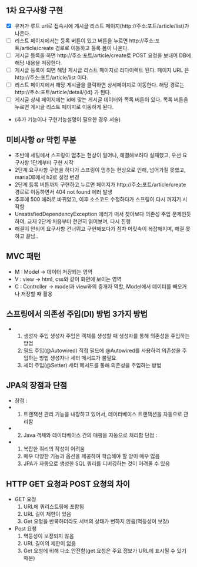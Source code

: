 ## 1차 요구사항 구현
- [x] 유저가 루트 url로 접속시에 게시글 리스트 페이지(http://주소:포트/article/list)가 나온다.
- [ ] 리스트 페이지에서는 등록 버튼이 있고 버튼을 누르면 http://주소:포트/article/create 경로로 이동하고 등록 폼이 나온다.
- [ ] 게시글 등록을 하면 http://주소:포트/article/create로 POST 요청을 보내어 DB에 해당 내용을 저장한다.
- [ ] 게시글 등록이 되면 해당 게시글 리스트 페이지로 리다이렉트 된다. 페이지 URL 은 http://주소:포트/article/list 이다.
- [ ] 리스트 페이지에서 해당 게시글을 클릭하면 상세페이지로 이동한다. 해당 경로는 http://주소:포트/article/detail/{id} 가 된다.
- [ ] 게시글 상세 페이지에는 id에 맞는 게시글 데이터와 목록 버튼이 있다. 목록 버튼을 누르면 게시글 리스트 페이지로 이동하게 된다.

- (추가 기능이나 구현기능설명이 필요한 경우 서술)

## 미비사항 or 막힌 부분
- 초반에 세팅에서 스프링이 멈추는 현상이 일어나, 해결해보려다 실패했고, 우선 요구사항 1단계부터 구현 시작
- 2단계 요구사항 구현을 하다가 스프링이 멈추는 현상으로 인해, 넘어가질 못했고, mariaDB에서 h2로 설정 변경
- 2단계 등록 버튼까지 구현하고 누르면 페이지가 http://주소:포트/article/create 경로로 이동하면서 404 not found 에러 발생
- 추후에 500 에러로 바뀌었고, 이후 소스코드 수정하다가 스프링이 다시 꺼지기 시작함
- UnsatisfiedDependencyException 에러가 떠서 찾아보다 의존성 주입 문제인듯 하여, 교재 2단계 처음부터 천천히 읽어보며, 다시 진행
- 해결이 안되어 요구사항 건너뛰고 구현해보다가 점차 머릿속이 복잡해지며, 해결 못하고 끝남..

## MVC 패턴
- M : Model -> 데이터 저장되는 영역
- V : view -> html, css와 같이 화면에 보이는 영역
- C : Controller -> model과 view와의 중개자 역할, Model에서 데이터를 빼오거나 저장할 때 활용

## 스프링에서 의존성 주입(DI) 방법 3가지 방법
- 1. 생성자 주입
     생성자 주입은 객체를 생성할 때 생성자를 통해 의존성을 주입하는 방법
  2. 필드 주입(@Autowired)
     직접 필드에 @Autowired를 사용하여 의존성을 주입하는 방법
     생성자나 세터 메서드가 불필요
  3. 세터 주입(@Setter)
     세터 메서드를 통해 의존성을 주입하는 방법

## JPA의 장점과 단점
- 장점 :
- 1. 트랜잭션 관리 기능을 내장하고 있어서, 데이터베이스 트랜잭션을 자동으로 관리함
- 2. Java 객체와 데이터베이스 간의 매핑을 자동으로 처리함
  단점 :
- 1. 복잡한 쿼리의 작성이 어려움
  2. 매우 다양한 기능과 옵션을 제공하여 학습해야 할 양이 매우 많음
  3. JPA가 자동으로 생성한 SQL 쿼리를 디버깅하는 것이 어려울 수 있음

## HTTP GET 요청과 POST 요청의 차이
- GET 요청
  1. URL에 쿼리스트링에 포함됨
  2. URL 길이 제한이 있음
  3. Get 요청을 반복하더라도 서버의 상태가 변하지 않음(멱등성이 보장)
- Post 요청
  1. 멱등성이 보장되지 않음
  2. URL 길이의 제한이 없음
  3. Get 요청에 비해 다소 안전함(get 요청은 주요 정보가 URL에 표시될 수 있기 때문)
